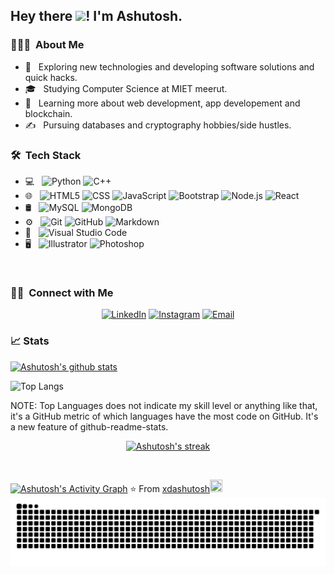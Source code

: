 
<h2> Hey there <img src="https://raw.githubusercontent.com/iampavangandhi/iampavangandhi/master/gifs/Hi.gif" width="30px">! I'm Ashutosh.</h2>

<h3> 👨🏻‍💻 &nbsp;About Me </h3>

- 🤔 &nbsp; Exploring new technologies and developing software solutions and quick hacks.
- 🎓 &nbsp; Studying Computer Science at MIET meerut.
- 🌱 &nbsp; Learning more about web development, app developement and blockchain.
- ✍️ &nbsp; Pursuing databases and cryptography hobbies/side hustles.

<h3> 🛠 &nbsp;Tech Stack</h3>

- 💻 &nbsp;
  ![Python](https://img.shields.io/badge/-Python-333333?style=flat&logo=python)
  ![C++](https://img.shields.io/badge/-C++-333333?style=flat&logo=C%2B%2B&logoColor=00599C)
- 🌐 &nbsp;
  ![HTML5](https://img.shields.io/badge/-HTML5-333333?style=flat&logo=HTML5)
  ![CSS](https://img.shields.io/badge/-CSS-333333?style=flat&logo=CSS3&logoColor=1572B6)
  ![JavaScript](https://img.shields.io/badge/-JavaScript-333333?style=flat&logo=javascript)
  ![Bootstrap](https://img.shields.io/badge/-Bootstrap-333333?style=flat&logo=bootstrap&logoColor=563D7C)
  ![Node.js](https://img.shields.io/badge/-Node.js-333333?style=flat&logo=node.js)
  ![React](https://img.shields.io/badge/-React-333333?style=flat&logo=react)
- 🛢 &nbsp;
  ![MySQL](https://img.shields.io/badge/-MySQL-333333?style=flat&logo=mysql)
  ![MongoDB](https://img.shields.io/badge/-MongoDB-333333?style=flat&logo=mongodb)
- ⚙️ &nbsp;
  ![Git](https://img.shields.io/badge/-Git-333333?style=flat&logo=git)
  ![GitHub](https://img.shields.io/badge/-GitHub-333333?style=flat&logo=github)
  ![Markdown](https://img.shields.io/badge/-Markdown-333333?style=flat&logo=markdown)
- 🔧 &nbsp;
  ![Visual Studio Code](https://img.shields.io/badge/-Visual%20Studio%20Code-333333?style=flat&logo=visual-studio-code&logoColor=007ACC)
- 🖥 &nbsp;
  ![Illustrator](https://img.shields.io/badge/-Illustrator-333333?style=flat&logo=adobe-illustrator)
  ![Photoshop](https://img.shields.io/badge/-Photoshop-333333?style=flat&logo=adobe-photoshop)
<br/>

<h3> 🤝🏻 &nbsp;Connect with Me </h3>

<p align="center">
<a href="https://www.linkedin.com/in/ashutosh-chaudhary-b558b4208/"><img alt="LinkedIn" src="https://img.shields.io/badge/LinkedIn-ashutosh%20chaudhary-blue?style=flat-square&logo=linkedin"></a>
<a href="https://www.instagram.com/ashuchaudhary6969/"><img alt="Instagram" src="https://img.shields.io/badge/Instagram-ashu chaudhary-blue?style=flat-square&logo=instagram"></a>
<a href="mailto:ashutosh.chaudhary.cse.2020@miet.ac.in"><img alt="Email" src="https://img.shields.io/badge/Email-ashutosh@mail-blue?style=flat-square&logo=gmail"></a>
</p>

### :chart_with_upwards_trend:  Stats


[![Ashutosh's github stats](https://github-readme-stats.vercel.app/api?username=xdashutosh&count_private=true&show_icons=true&theme=radical&hide_rank=false)](https://github.com/anuraghazra/github-readme-stats) 

  ![Top Langs](https://github-readme-stats.vercel.app/api/top-langs/?username=xdashutosh&theme=tokyonight)

NOTE: Top Languages does not indicate my skill level or anything like that, it's a GitHub metric of which languages have the most code on GitHub. It's a new feature of github-readme-stats.


<p align="center">
    <a href="https://github.com/xdashutosh/github-readme-streak-stats">
        <img title="🔥 Get streak stats for your profile at git.io/streak-stats" alt="Ashutosh's streak" src="https://github-readme-streak-stats.herokuapp.com/?user=xdashutosh&theme=black-ice&hide_border=true&stroke=0000&background=060A0CD0"/>
    </a>
</p>

<br>

<a href="https://github.com/xdashutosh/github-readme-activity-graph"><img alt="Ashutosh's Activity Graph" src="https://activity-graph.herokuapp.com/graph?username=xdashutosh&bg_color=0D1117&color=5BCDEC&line=5BCDEC&point=FFFFFF&hide_border=true" /></a>
⭐️ From [xdashutosh](https://github.com/xdashutosh)<img src="https://avatars.githubusercontent.com/u/84145089?v=4" height="20px" width="20px">
![Snake animation](https://github.com/xdashutosh/xdashutosh/blob/output/xdashutosh)
